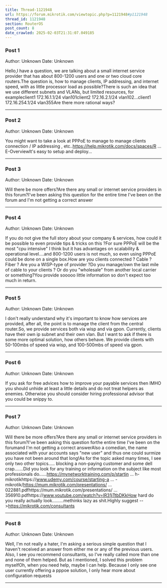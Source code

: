 ```yaml
---
title: Thread-1121948
url: https://forum.mikrotik.com/viewtopic.php?p=1121948#p1121948
thread_id: 1121948
section: RouterOS
post_count: 8
date_crawled: 2025-02-03T21:31:07.049185
---
```


### Post 1
Author: Unknown
Date: Unknown

Hello,I have a question, we are talking about a small internet service provider that has about 800-1200 users and one or two cloud core routers.The question is, how to manage clients, IP addressing, and internet speed, with as little processor load as possible?There is such an idea that we use different subnets and VLANs, but limited resources, for exampleclient1 172.16.1.1/24 vlan101client2 172.16.2.1/24 vlan102...client1 172.16.254.1/24 vlan355Are there more rational ways?

---
### Post 2
Author: Unknown
Date: Unknown

You might want to take a look at PPPoE to manage to manage clients connection / IP addressing , etc..https://help.mikrotik.com/docs/spaces/R ... E-OverviewIt's easy to setup and deploy...

---
### Post 3
Author: Unknown
Date: Unknown

Will there be more offers?Are there any small or internet service providers in this forum?I've been asking this question for the entire time I've been on the forum and I'm not getting a correct answer

---
### Post 4
Author: Unknown
Date: Unknown

If you do not give the full story about your company & services, how could it be possible to even provide tips & tricks on this ?For sure PPPoE will be the most "cpu intensive" I think but it has advantages on scalability & operational level....and 800-1200 users is not much, so even using PPPoE could be done on a single box.How are you clients connected ? Cable ? Fiber ? Are you a WISP-type of provider ?Do you manage/own the last mile of cable to your clients ? Or do you "wholesale" from another local carrier or something?You provide sooooo little information so don't expect too much in return.

---
### Post 5
Author: Unknown
Date: Unknown

I don't really understand why it's important to know how services are provided, after all, the point is to manage the client from the central router.So, we provide services both via wisp and via gpon. Currently, clients have their own ip subnet and their own vlan. But I want to ask if there is some more optimal solution, how others behave. We provide clients with 50-100mbs of speed via wisp, and 100-500mbs of speed via gpon.

---
### Post 6
Author: Unknown
Date: Unknown

If you ask for free advices how to improve your payable services then IMHO you should unhide at least a little details and do not treat helpers as enemies. Otherwise you should consider hiring professional advisor that you could be snippy to.

---
### Post 7
Author: Unknown
Date: Unknown

Will there be more offers?Are there any small or internet service providers in this forum?I've been asking this question forthe entire time I've been on the forumand I'm not getting a correct answerAlso a comedian, the name associated with your accounts says "new user" and thus one could surmize you have not been around that long!As for the topic asked many times, I see only two other topics.....  blocking a non-paying customer and some dell crap.......Did you look for any training or information on the subject like most professionals do......https://mynetworktraining.com/p/startin ... h-mikrotikhttps://www.udemy.com/course/starting-a ... -mikrotik/https://mum.mikrotik.com/presentations/ ... 022881.pdfhttps://mum.mikrotik.com/presentations/ ... 356910.pdfhttps://www.youtube.com/watch?v=lR31jTtbDKkHow hard do you really actually look.........methinks lazy as shit.Highly suggest -->https://mikrotik.com/consultants

---
### Post 8
Author: Unknown
Date: Unknown

Well, I'm not really a hater, I'm asking a serious simple question that I haven't received an answer from either me or any of the previous users. Also, I see you recommend consultants, so I've really called more than one and none of them helped. But as I mentioned, I solved this problem myselfOh, when you need help, maybe I can help. Because I only see one user currently offering a pppoe solution, I only hear more about configuration requests

---
